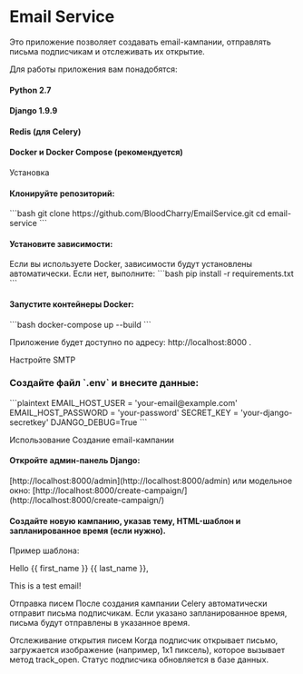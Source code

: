 <h1>Email Service</h1>

Это приложение позволяет создавать email-кампании, отправлять письма подписчикам и отслеживать их открытие.

Для работы приложения вам понадобятся:
<h4>Python 2.7</h4>
<h4>Django 1.9.9</h4>
<h4>Redis (для Celery)</h4>
<h4>Docker и Docker Compose (рекомендуется)</h4>

Установка
<h4>Клонируйте репозиторий:</h4>
```bash
git clone https://github.com/BloodCharry/EmailService.git
cd email-service
```

<h4>Установите зависимости:</h4>
Если вы используете Docker, зависимости будут установлены автоматически. Если нет, выполните:
```bash
pip install -r requirements.txt
```

<h4>Запустите контейнеры Docker:</h4>
```bash
docker-compose up --build
```

Приложение будет доступно по адресу: http://localhost:8000 .

Настройте SMTP
<h3>Создайте файл `.env` и внесите данные:</h3>
```plaintext
EMAIL_HOST_USER = 'your-email@example.com'
EMAIL_HOST_PASSWORD = 'your-password'
SECRET_KEY = 'your-django-secretkey'
DJANGO_DEBUG=True
```

Использование
Создание email-кампании
<h4>Откройте админ-панель Django:</h4>
[http://localhost:8000/admin](http://localhost:8000/admin)
или модельное окно:
[http://localhost:8000/create-campaign/](http://localhost:8000/create-campaign/)

<h4>Создайте новую кампанию, указав тему, HTML-шаблон и запланированное время (если нужно).</h4>

Пример шаблона:

<p>Hello {{ first_name }} {{ last_name }},</p>
<p>This is a test email!</p>
<img src="http://localhost:8000/track-open/{{ subscriber_id }}/" alt="" style="display:none;" />

Отправка писем
После создания кампании Celery автоматически отправит письма подписчикам. Если указано запланированное время, письма будут отправлены в указанное время.

Отслеживание открытия писем
Когда подписчик открывает письмо, загружается изображение (например, 1x1 пиксель), которое вызывает метод track_open. Статус подписчика обновляется в базе данных.


